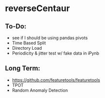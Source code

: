 # reverseCentaur

## To-Do: 
* see if I should be using pandas pivots
* Time Based Split
* Directory Load
* Periodicity & jitter test w/ fake data in iPynb

## Long Term:
* https://github.com/featuretools/featuretools
* TPOT
* Random Anomaly Detection

